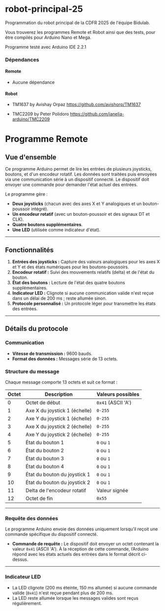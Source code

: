 # robot-principal-25
Programmation du robot principal de la CDFR 2025 de l'équipe Bidulab.

Vous trouverez les programmes Remote et Robot ainsi que des tests, pour être compilés pour Arduino Nano et Mega.

Programme testé avec Arduino IDE 2.2.1
### Dépendances
#### Remote
- Aucune dépendance
#### Robot
- TM1637 by Avishay Orpaz
https://github.com/avishorp/TM1637

- TMC2209 by Peter Polidoro
https://github.com/janelia-arduino/TMC2209

# Programme Remote

## Vue d'ensemble

Ce programme Arduino permet de lire les entrées de plusieurs joysticks, boutons, et d'un encodeur rotatif. Les données sont traitées puis envoyées via une communication série à un dispositif connecté. Le dispositif doit envoyer une commande pour demander l'état actuel des entrées.

Le programme gère :
- **Deux joysticks** (chacun avec des axes X et Y analogiques et un bouton-poussoir intégré).
- **Un encodeur rotatif** (avec un bouton-poussoir et des signaux DT et CLK).
- **Quatre boutons supplémentaires**.
- **Une LED** (utilisée comme indicateur d'état).

---

## Fonctionnalités
1. **Entrées des joysticks :** Capture des valeurs analogiques pour les axes X et Y et des états numériques pour les boutons-poussoirs.
2. **Encodeur rotatif :** Suivi des mouvements relatifs (delta) et de l'état du bouton.
3. **État des boutons :** Lecture de l'état des quatre boutons supplémentaires.
4. **Indicateur LED :** Clignote si aucune communication valide n'est reçue dans un délai de 200 ms ; reste allumée sinon.
5. **Protocole personnalisé :** Un protocole léger pour transmettre les états des entrées.

---

## Détails du protocole

### Communication
- **Vitesse de transmission :** 9600 bauds.
- **Format des données :** Messages série de 13 octets.

### Structure du message
Chaque message comporte 13 octets et suit ce format :

| Octet | Description                   | Valeurs possibles     |
|-------|-------------------------------|-----------------------|
| 0     | Octet de début                | `0x41` (ASCII 'A')    |
| 1     | Axe X du joystick 1 (échelle) | `0-255`               |
| 2     | Axe Y du joystick 1 (échelle) | `0-255`               |
| 3     | Axe X du joystick 2 (échelle) | `0-255`               |
| 4     | Axe Y du joystick 2 (échelle) | `0-255`               |
| 5     | État du bouton 1              | `0` ou `1`            |
| 6     | État du bouton 2              | `0` ou `1`            |
| 7     | État du bouton 3              | `0` ou `1`            |
| 8     | État du bouton 4              | `0` ou `1`            |
| 9     | État du bouton du joystick 1  | `0` ou `1`            |
| 10    | État du bouton du joystick 2  | `0` ou `1`            |
| 11    | Delta de l'encodeur rotatif   | Valeur signée         |
| 12    | Octet de fin                  | `0x55`                |

---

### Requête des données
Le programme Arduino envoie des données uniquement lorsqu’il reçoit une commande spécifique du dispositif connecté. 

- **Commande de requête :** Le dispositif doit envoyer un octet contenant la valeur `0x41` (ASCII 'A'). À la réception de cette commande, l’Arduino répond avec les états actuels des entrées dans le format décrit ci-dessus.

---

### Indicateur LED
- La LED clignote (200 ms éteinte, 150 ms allumée) si aucune commande valide (`0x41`) n'est reçue pendant plus de 200 ms.
- La LED reste allumée lorsque les messages valides sont reçus régulièrement.